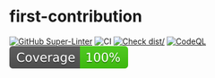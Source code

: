 # first-contribution

[![GitHub Super-Linter](https://github.com/plbstl/first-contribution/actions/workflows/linter.yml/badge.svg)](https://github.com/plbstl/first-contribution/actions/workflows/linter.yml)
![CI](https://github.com/plbstl/first-contribution/actions/workflows/ci.yml/badge.svg)
[![Check dist/](https://github.com/plbstl/first-contribution/actions/workflows/check-dist.yml/badge.svg)](https://github.com/plbstl/first-contribution/actions/workflows/check-dist.yml)
[![CodeQL](https://github.com/plbstl/first-contribution/actions/workflows/codeql-analysis.yml/badge.svg)](https://github.com/plbstl/first-contribution/actions/workflows/codeql-analysis.yml)
[![Coverage](./badges/coverage.svg)](./badges/coverage.svg)
